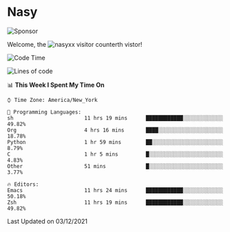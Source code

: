 # Nasy

<!--
<p align="center">
<img height="200" src="https://github-readme-stats.vercel.app/api?username=nasyxx&count_private=true&show_icons=true&theme=dracula&include_all_commits=true"/>
<img height="200" src="https://github-readme-stats.vercel.app/api/top-langs/?username=nasyxx&theme=dracula&hide=html,jupyter+notebook&count_private=true&show_icons=true"/>
</p>

  
----------------
-->

![Sponsor](https://img.shields.io/static/v1.svg?label=Sponsor&message=%E2%9D%A4&logo=GitHub&style=flat&color=pink)
 
Welcome, the ![nasyxx visitor counter](https://count.getloli.com/get/@nasyxx?theme=rule34)th vistor!
 
<!--START_SECTION:waka-->
![Code Time](http://img.shields.io/badge/Code%20Time-1%2C516%20hrs%2031%20mins-blue)

![Lines of code](https://img.shields.io/badge/From%20Hello%20World%20I%27ve%20Written-5%20Million%20lines%20of%20code-blue)

📊 **This Week I Spent My Time On** 

```text
⌚︎ Time Zone: America/New_York

💬 Programming Languages: 
sh                       11 hrs 19 mins      ████████████░░░░░░░░░░░░░   49.82% 
Org                      4 hrs 16 mins       ████░░░░░░░░░░░░░░░░░░░░░   18.78% 
Python                   1 hr 59 mins        ██░░░░░░░░░░░░░░░░░░░░░░░   8.79% 
C                        1 hr 5 mins         █░░░░░░░░░░░░░░░░░░░░░░░░   4.83% 
Other                    51 mins             █░░░░░░░░░░░░░░░░░░░░░░░░   3.77%

🔥 Editors: 
Emacs                    11 hrs 24 mins      ████████████░░░░░░░░░░░░░   50.18% 
Zsh                      11 hrs 19 mins      ████████████░░░░░░░░░░░░░   49.82%

```


 Last Updated on 03/12/2021
<!--END_SECTION:waka-->

<!-- ![visitors](https://visitor-badge.laobi.icu/badge?page_id=nasyxx.nasyxx) -->

